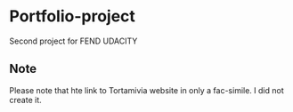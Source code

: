 # Portfolio-project
Second project for FEND UDACITY

## Note
Please note that hte link to Tortamivia website in only a fac-simile. I did not create it.


